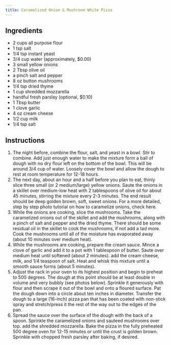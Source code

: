 ```yaml
---
title: Caramelized Onion & Mushroom White Pizza
---
```


## Ingredients

- 2 cups all purpose flour
- 1 tsp salt
- 1/4 tsp instant yeast
- 3/4 cup water (approximately, $0.00)
- 3 small yellow onions
- 2 Tbsp olive oil
- a pinch salt and pepper
- 8 oz button mushrooms
- 1/4 tsp dried thyme
- 1 cup shredded mozzarella
- handful fresh parsley (optional, $0.10)
- 1 Tbsp butter
- 1 clove garlic
- 4 oz cream cheese
- 1/2 cup milk
- 1/4 tsp salt

## Instructions

1. The night before, combine the flour, salt, and yeast in a bowl. Stir to combine. Add just enough water to make the mixture form a ball of dough with no dry flour left on the bottom of the bowl. This will be around 3/4 cup of water. Loosely cover the bowl and allow the dough to rest at room temperature for 12-18 hours.
2. The next day, about an hour and a half before you plan to eat, thinly slice three small (or 2 medium/large) yellow onions. Saute the onions in a skillet over medium-low heat with 2 tablespoons of olive oil for about 45 minutes, stirring the mixture every 2-3 minutes. The end result should be deep golden brown, soft, sweet onions. For a more detailed, step by step photo tutorial on how to caramelize onions, check here.
3. While the onions are cooking, slice the mushrooms. Take the caramelized onions out of the skillet and add the mushrooms, along with a pinch of salt and pepper and the dried thyme. There should be some residual oil in the skillet to cook the mushrooms, if not add a tad more. Cook the mushrooms until all of the moisture has evaporated away (about 10 minutes over medium heat).
4. While the mushrooms are cooking, prepare the cream sauce. Mince a clove of garlic and add it to a pot with 1 tablespoon of butter. Saute over medium heat until softened (about 2 minutes). add the cream cheese, milk, and 1/4 teaspoon of salt. Heat and whisk this mixture until a smooth sauce forms (about 5 minutes).
5. Adjust the rack in your oven to its highest position and begin to preheat to 500 degrees. The dough at this point should be at least double in volume and very bubbly (see photos below). Sprinkle it generously with flour and then scrape it out of the bowl and onto a floured surface. Pat the dough down into a circle about ten inches in diameter. Transfer the dough to a large (16-inch) pizza pan that has been coated with non-stick spray and stretch/press it the rest of the way out to the edges of the pan.
6. Spread the sauce over the surface of the dough with the back of a spoon. Sprinkle the caramelized onions and sauteed mushrooms over top. add the shredded mozzarella. Bake the pizza in the fully preheated 500 degree oven for 12-15 minutes or until the crust is golden brown. Sprinkle with chopped fresh parsley after baking, if desired.

